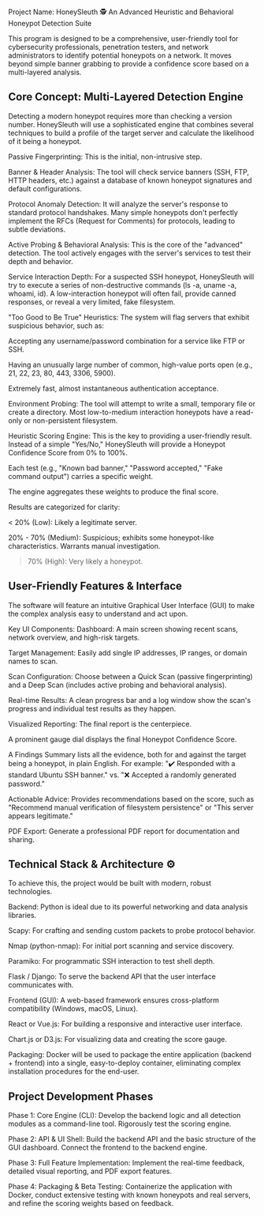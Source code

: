Project Name: HoneySleuth 🕵️
An Advanced Heuristic and Behavioral Honeypot Detection Suite

This program is designed to be a comprehensive, user-friendly tool for cybersecurity professionals, penetration testers, and network administrators to identify potential honeypots on a network. It moves beyond simple banner grabbing to provide a confidence score based on a multi-layered analysis.

## Core Concept: Multi-Layered Detection Engine
Detecting a modern honeypot requires more than checking a version number. HoneySleuth will use a sophisticated engine that combines several techniques to build a profile of the target server and calculate the likelihood of it being a honeypot.

Passive Fingerprinting: This is the initial, non-intrusive step.

Banner & Header Analysis: The tool will check service banners (SSH, FTP, HTTP headers, etc.) against a database of known honeypot signatures and default configurations.

Protocol Anomaly Detection: It will analyze the server's response to standard protocol handshakes. Many simple honeypots don't perfectly implement the RFCs (Request for Comments) for protocols, leading to subtle deviations.

Active Probing & Behavioral Analysis: This is the core of the "advanced" detection. The tool actively engages with the server's services to test their depth and behavior.

Service Interaction Depth: For a suspected SSH honeypot, HoneySleuth will try to execute a series of non-destructive commands (ls -a, uname -a, whoami, id). A low-interaction honeypot will often fail, provide canned responses, or reveal a very limited, fake filesystem.

"Too Good to Be True" Heuristics: The system will flag servers that exhibit suspicious behavior, such as:

Accepting any username/password combination for a service like FTP or SSH.

Having an unusually large number of common, high-value ports open (e.g., 21, 22, 23, 80, 443, 3306, 5900).

Extremely fast, almost instantaneous authentication acceptance.

Environment Probing: The tool will attempt to write a small, temporary file or create a directory. Most low-to-medium interaction honeypots have a read-only or non-persistent filesystem.

Heuristic Scoring Engine: This is the key to providing a user-friendly result. Instead of a simple "Yes/No," HoneySleuth will provide a Honeypot Confidence Score from 0% to 100%.

Each test (e.g., "Known bad banner," "Password accepted," "Fake command output") carries a specific weight.

The engine aggregates these weights to produce the final score.

Results are categorized for clarity:

< 20% (Low): Likely a legitimate server.

20% - 70% (Medium): Suspicious; exhibits some honeypot-like characteristics. Warrants manual investigation.

> 70% (High): Very likely a honeypot.

## User-Friendly Features & Interface
The software will feature an intuitive Graphical User Interface (GUI) to make the complex analysis easy to understand and act upon.

Key UI Components:
Dashboard: A main screen showing recent scans, network overview, and high-risk targets.

Target Management: Easily add single IP addresses, IP ranges, or domain names to scan.

Scan Configuration: Choose between a Quick Scan (passive fingerprinting) and a Deep Scan (includes active probing and behavioral analysis).

Real-time Results: A clean progress bar and a log window show the scan's progress and individual test results as they happen.

Visualized Reporting: The final report is the centerpiece.

A prominent gauge dial displays the final Honeypot Confidence Score.

A Findings Summary lists all the evidence, both for and against the target being a honeypot, in plain English. For example: "✔️ Responded with a standard Ubuntu SSH banner." vs. "❌ Accepted a randomly generated password."

Actionable Advice: Provides recommendations based on the score, such as "Recommend manual verification of filesystem persistence" or "This server appears legitimate."

PDF Export: Generate a professional PDF report for documentation and sharing.

## Technical Stack & Architecture ⚙️
To achieve this, the project would be built with modern, robust technologies.

Backend: Python is ideal due to its powerful networking and data analysis libraries.

Scapy: For crafting and sending custom packets to probe protocol behavior.

Nmap (python-nmap): For initial port scanning and service discovery.

Paramiko: For programmatic SSH interaction to test shell depth.

Flask / Django: To serve the backend API that the user interface communicates with.

Frontend (GUI): A web-based framework ensures cross-platform compatibility (Windows, macOS, Linux).

React or Vue.js: For building a responsive and interactive user interface.

Chart.js or D3.js: For visualizing data and creating the score gauge.

Packaging: Docker will be used to package the entire application (backend + frontend) into a single, easy-to-deploy container, eliminating complex installation procedures for the end-user.

## Project Development Phases
Phase 1: Core Engine (CLI): Develop the backend logic and all detection modules as a command-line tool. Rigorously test the scoring engine.

Phase 2: API & UI Shell: Build the backend API and the basic structure of the GUI dashboard. Connect the frontend to the backend engine.

Phase 3: Full Feature Implementation: Implement the real-time feedback, detailed visual reporting, and PDF export features.

Phase 4: Packaging & Beta Testing: Containerize the application with Docker, conduct extensive testing with known honeypots and real servers, and refine the scoring weights based on feedback.
